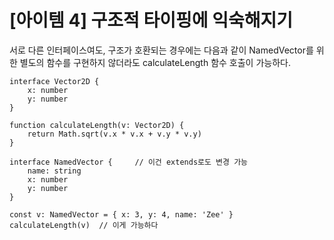 # [아이템 4] 구조적 타이핑에 익숙해지기

서로 다른 인터페이스여도, 구조가 호환되는 경우에는 다음과 같이 NamedVector를 위한 별도의 함수를 구현하지 않더라도 calculateLength 함수 호출이 가능하다.

```
interface Vector2D {
    x: number
    y: number
}

function calculateLength(v: Vector2D) {
    return Math.sqrt(v.x * v.x + v.y * v.y)
}

interface NamedVector {     // 이건 extends로도 변경 가능
    name: string
    x: number
    y: number
}

const v: NamedVector = { x: 3, y: 4, name: 'Zee' }
calculateLength(v)  // 이게 가능하다
```
